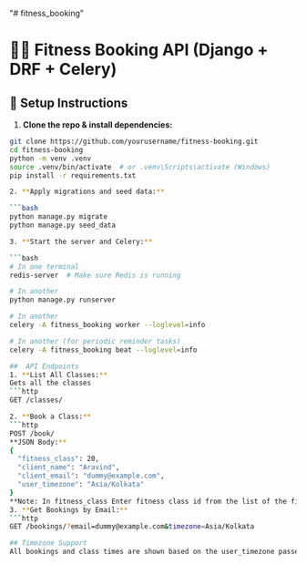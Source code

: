 "# fitness_booking" 
# 🧘‍♀️ Fitness Booking API (Django + DRF + Celery)

## 🚀 Setup Instructions

1. **Clone the repo & install dependencies:**

```bash
git clone https://github.com/yourusername/fitness-booking.git
cd fitness-booking
python -m venv .venv
source .venv/bin/activate  # or .venv\Scripts\activate (Windows)
pip install -r requirements.txt

2. **Apply migrations and seed data:**

```bash
python manage.py migrate
python manage.py seed_data

3. **Start the server and Celery:**

```bash
# In one terminal
redis-server  # Make sure Redis is running

# In another
python manage.py runserver

# In another
celery -A fitness_booking worker --loglevel=info

# In another (for periodic reminder tasks)
celery -A fitness_booking beat --loglevel=info

##  API Endpoints
1. **List All Classes:**
Gets all the classes
```http
GET /classes/

2. **Book a Class:**
```http
POST /book/
**JSON Body:**
{
  "fitness_class": 20,
  "client_name": "Aravind",
  "client_email": "dummy@example.com",
  "user_timezone": "Asia/Kolkata"
}
**Note: In fitness_class Enter fitness class id from the list of the fitness classes insted of 20 and also correct the mail**
3. **Get Bookings by Email:**
```http
GET /bookings/?email=dummy@example.com&timezone=Asia/Kolkata

## Timezone Support
All bookings and class times are shown based on the user_timezone passed in the API request (e.g., Asia/Kolkata, America/New_York).
